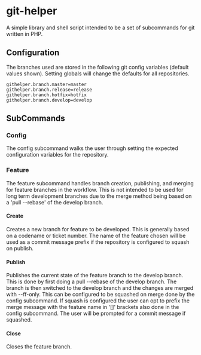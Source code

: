 git-helper
==========
A simple library and shell script intended to be a set of subcommands for git written in PHP.

## Configuration

The branches used are stored in the following git config variables (default values shown).  Setting globals will change the defaults for all repositories.

    githelper.branch.master=master
    githelper.branch.release=release
    githelper.branch.hotfix=hotfix
    githelper.branch.develop=develop

## SubCommands

### Config

The config subcommand walks the user through setting the expected configuration variables for the repository.

### Feature

The feature subcommand handles branch creation, publishing, and merging for feature branches in the workflow.  This is not intended to be used for long term development branches due to the merge method being based on a 'pull --rebase' of the develop branch.

#### Create

Creates a new branch for feature to be developed.  This is generally based on a codename or ticket number.  The name of the feature chosen will be used as a commit message prefix if the repository is configured to squash on publish.

#### Publish

Publishes the current state of the feature branch to the develop branch.  This is done by first doing a pull --rebase of the develop branch.  The branch is then switched to the develop branch and the changes are merged with --ff-only.  This can be configured to be squashed on merge done by the config subcommand.  If squash is configured the user can opt to prefix the merge message with the feature name in '[]' brackets also done in the config subcommand. The user will be prompted for a commit message if squashed.

#### Close

Closes the feature branch.